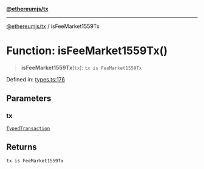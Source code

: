 [**@ethereumjs/tx**](../README.md)

***

[@ethereumjs/tx](../README.md) / isFeeMarket1559Tx

# Function: isFeeMarket1559Tx()

> **isFeeMarket1559Tx**(`tx`): `tx is FeeMarket1559Tx`

Defined in: [types.ts:176](https://github.com/Dargon789/ethereumjs-monorepo/blob/master/packages/tx/src/types.ts#L176)

## Parameters

### tx

[`TypedTransaction`](../type-aliases/TypedTransaction.md)

## Returns

`tx is FeeMarket1559Tx`
